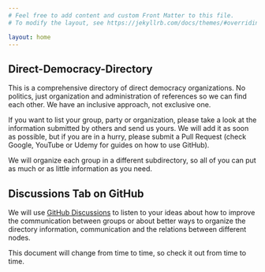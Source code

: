 ```yaml
---
# Feel free to add content and custom Front Matter to this file.
# To modify the layout, see https://jekyllrb.com/docs/themes/#overriding-theme-defaults

layout: home
---
```

## Direct-Democracy-Directory

This is a comprehensive directory of direct democracy organizations. No politics, just organization and administration of references so we can find each other. We have an inclusive approach, not exclusive one.

If you want to list your group, party or organization, please take a look at the information submitted by others and send us yours. We will add it as soon as possible, but if you are in a hurry, please submit a Pull Request (check Google, YouTube or Udemy for guides on how to use GitHub).

We will organize each group in a different subdirectory, so all of you can put as much or as little information as you need.

## Discussions Tab on GitHub

We will use [GitHub Discussions](https://github.com/Tonterias/Direct-Democracy-Directory/discussions) to listen to your ideas about how to improve the communication between groups or about better ways to organize the directory information, communication and the relations between different nodes.

This document will change from time to time, so check it out from time to time.
